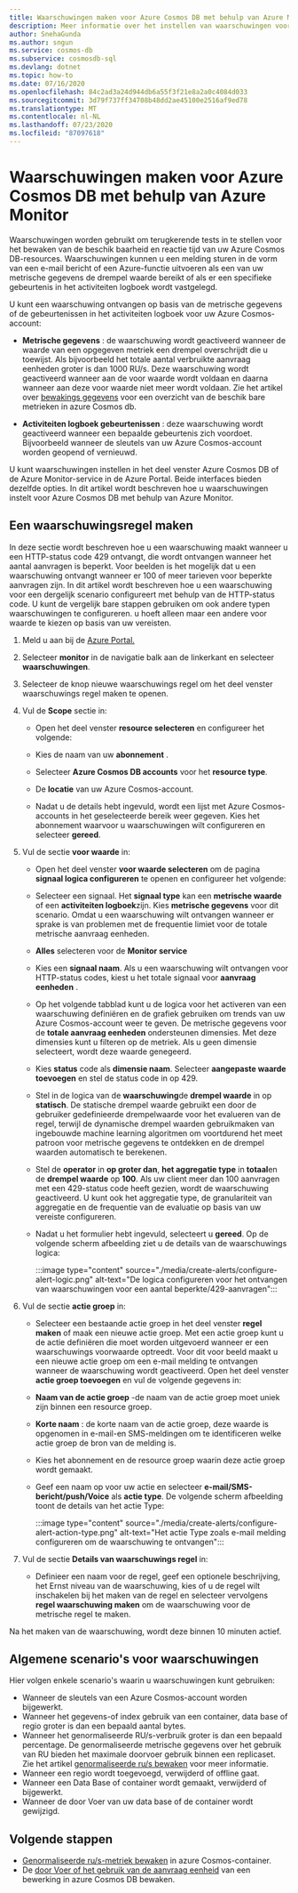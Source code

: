 ```yaml
---
title: Waarschuwingen maken voor Azure Cosmos DB met behulp van Azure Monitor
description: Meer informatie over het instellen van waarschuwingen voor Azure Cosmos DB met behulp van Azure Monitor.
author: SnehaGunda
ms.author: sngun
ms.service: cosmos-db
ms.subservice: cosmosdb-sql
ms.devlang: dotnet
ms.topic: how-to
ms.date: 07/16/2020
ms.openlocfilehash: 84c2ad3a24d944db6a55f3f21e8a2a0c4084d033
ms.sourcegitcommit: 3d79f737ff34708b48dd2ae45100e2516af9ed78
ms.translationtype: MT
ms.contentlocale: nl-NL
ms.lasthandoff: 07/23/2020
ms.locfileid: "87097618"
---
```

# <a name="create-alerts-for-azure-cosmos-db-using-azure-monitor"></a>Waarschuwingen maken voor Azure Cosmos DB met behulp van Azure Monitor

Waarschuwingen worden gebruikt om terugkerende tests in te stellen voor het bewaken van de beschik baarheid en reactie tijd van uw Azure Cosmos DB-resources. Waarschuwingen kunnen u een melding sturen in de vorm van een e-mail bericht of een Azure-functie uitvoeren als een van uw metrische gegevens de drempel waarde bereikt of als er een specifieke gebeurtenis in het activiteiten logboek wordt vastgelegd.

U kunt een waarschuwing ontvangen op basis van de metrische gegevens of de gebeurtenissen in het activiteiten logboek voor uw Azure Cosmos-account:

* **Metrische gegevens** : de waarschuwing wordt geactiveerd wanneer de waarde van een opgegeven metriek een drempel overschrijdt die u toewijst. Als bijvoorbeeld het totale aantal verbruikte aanvraag eenheden groter is dan 1000 RU/s. Deze waarschuwing wordt geactiveerd wanneer aan de voor waarde wordt voldaan en daarna wanneer aan deze voor waarde niet meer wordt voldaan. Zie het artikel over [bewakings gegevens](monitor-cosmos-db-reference.md#metrics) voor een overzicht van de beschik bare metrieken in azure Cosmos db.

* **Activiteiten logboek gebeurtenissen** : deze waarschuwing wordt geactiveerd wanneer een bepaalde gebeurtenis zich voordoet. Bijvoorbeeld wanneer de sleutels van uw Azure Cosmos-account worden geopend of vernieuwd.

U kunt waarschuwingen instellen in het deel venster Azure Cosmos DB of de Azure Monitor-service in de Azure Portal. Beide interfaces bieden dezelfde opties. In dit artikel wordt beschreven hoe u waarschuwingen instelt voor Azure Cosmos DB met behulp van Azure Monitor.

## <a name="create-an-alert-rule"></a>Een waarschuwingsregel maken

In deze sectie wordt beschreven hoe u een waarschuwing maakt wanneer u een HTTP-status code 429 ontvangt, die wordt ontvangen wanneer het aantal aanvragen is beperkt. Voor beelden is het mogelijk dat u een waarschuwing ontvangt wanneer er 100 of meer tarieven voor beperkte aanvragen zijn. In dit artikel wordt beschreven hoe u een waarschuwing voor een dergelijk scenario configureert met behulp van de HTTP-status code. U kunt de vergelijk bare stappen gebruiken om ook andere typen waarschuwingen te configureren. u hoeft alleen maar een andere voor waarde te kiezen op basis van uw vereisten.

1. Meld u aan bij de [Azure Portal.](https://portal.azure.com/)

1. Selecteer **monitor** in de navigatie balk aan de linkerkant en selecteer **waarschuwingen**.

1. Selecteer de knop nieuwe waarschuwings regel om het deel venster waarschuwings regel maken te openen.  

1. Vul de **Scope** sectie in:

   * Open het deel venster **resource selecteren** en configureer het volgende:

   * Kies de naam van uw **abonnement** .

   * Selecteer **Azure Cosmos DB accounts** voor het **resource type**.

   * De **locatie** van uw Azure Cosmos-account.

   * Nadat u de details hebt ingevuld, wordt een lijst met Azure Cosmos-accounts in het geselecteerde bereik weer gegeven. Kies het abonnement waarvoor u waarschuwingen wilt configureren en selecteer **gereed**.

1. Vul de sectie **voor waarde** in:

   * Open het deel venster **voor waarde selecteren** om de pagina **signaal logica configureren** te openen en configureer het volgende:

   * Selecteer een signaal. Het **signaal type** kan een **metrische waarde** of een **activiteiten logboek**zijn. Kies **metrische gegevens** voor dit scenario. Omdat u een waarschuwing wilt ontvangen wanneer er sprake is van problemen met de frequentie limiet voor de totale metrische aanvraag eenheden.

   * **Alles** selecteren voor de **Monitor service**

   * Kies een **signaal naam**. Als u een waarschuwing wilt ontvangen voor HTTP-status codes, kiest u het totale signaal voor **aanvraag eenheden** .

   * Op het volgende tabblad kunt u de logica voor het activeren van een waarschuwing definiëren en de grafiek gebruiken om trends van uw Azure Cosmos-account weer te geven. De metrische gegevens voor de **totale aanvraag eenheden** ondersteunen dimensies. Met deze dimensies kunt u filteren op de metriek. Als u geen dimensie selecteert, wordt deze waarde genegeerd.

   * Kies **status** code als **dimensie naam**. Selecteer **aangepaste waarde toevoegen** en stel de status code in op 429.

   * Stel in de logica van de **waarschuwing**de **drempel waarde** in op **statisch**. De statische drempel waarde gebruikt een door de gebruiker gedefinieerde drempelwaarde voor het evalueren van de regel, terwijl de dynamische drempel waarden gebruikmaken van ingebouwde machine learning algoritmen om voortdurend het meet patroon voor metrische gegevens te ontdekken en de drempel waarden automatisch te berekenen.

   * Stel de **operator** in **op groter dan**, **het aggregatie type** in **totaal**en de **drempel waarde** op **100**. Als uw client meer dan 100 aanvragen met een 429-status code heeft gezien, wordt de waarschuwing geactiveerd. U kunt ook het aggregatie type, de granulariteit van aggregatie en de frequentie van de evaluatie op basis van uw vereiste configureren.

   * Nadat u het formulier hebt ingevuld, selecteert u **gereed**. Op de volgende scherm afbeelding ziet u de details van de waarschuwings logica:

     :::image type="content" source="./media/create-alerts/configure-alert-logic.png" alt-text="De logica configureren voor het ontvangen van waarschuwingen voor een aantal beperkte/429-aanvragen":::

1. Vul de sectie **actie groep** in:

   * Selecteer een bestaande actie groep in het deel venster **regel maken** of maak een nieuwe actie groep. Met een actie groep kunt u de actie definiëren die moet worden uitgevoerd wanneer er een waarschuwings voorwaarde optreedt. Voor dit voor beeld maakt u een nieuwe actie groep om een e-mail melding te ontvangen wanneer de waarschuwing wordt geactiveerd. Open het deel venster **actie groep toevoegen** en vul de volgende gegevens in:

   * **Naam van de actie groep** -de naam van de actie groep moet uniek zijn binnen een resource groep.

   * **Korte naam** : de korte naam van de actie groep, deze waarde is opgenomen in e-mail-en SMS-meldingen om te identificeren welke actie groep de bron van de melding is.

   * Kies het abonnement en de resource groep waarin deze actie groep wordt gemaakt.  

   * Geef een naam op voor uw actie en selecteer **e-mail/SMS-bericht/push/Voice** als **actie type**. De volgende scherm afbeelding toont de details van het actie Type:

     :::image type="content" source="./media/create-alerts/configure-alert-action-type.png" alt-text="Het actie Type zoals e-mail melding configureren om de waarschuwing te ontvangen":::

1. Vul de sectie **Details van waarschuwings regel** in:

   * Definieer een naam voor de regel, geef een optionele beschrijving, het Ernst niveau van de waarschuwing, kies of u de regel wilt inschakelen bij het maken van de regel en selecteer vervolgens **regel waarschuwing maken** om de waarschuwing voor de metrische regel te maken.

Na het maken van de waarschuwing, wordt deze binnen 10 minuten actief.

## <a name="common-alerting-scenarios"></a>Algemene scenario's voor waarschuwingen

Hier volgen enkele scenario's waarin u waarschuwingen kunt gebruiken:

* Wanneer de sleutels van een Azure Cosmos-account worden bijgewerkt.
* Wanneer het gegevens-of index gebruik van een container, data base of regio groter is dan een bepaald aantal bytes.
* Wanneer het genormaliseerde RU/s-verbruik groter is dan een bepaald percentage. De genormaliseerde metrische gegevens over het gebruik van RU bieden het maximale doorvoer gebruik binnen een replicaset. Zie het artikel [genormaliseerde ru/s bewaken](monitor-normalized-request-units.md) voor meer informatie.  
* Wanneer een regio wordt toegevoegd, verwijderd of offline gaat.
* Wanneer een Data Base of container wordt gemaakt, verwijderd of bijgewerkt.
* Wanneer de door Voer van uw data base of de container wordt gewijzigd.

## <a name="next-steps"></a>Volgende stappen

* [Genormaliseerde ru/s-metriek bewaken](monitor-normalized-request-units.md) in azure Cosmos-container.
* De [door Voer of het gebruik van de aanvraag eenheid](monitor-request-unit-usage.md) van een bewerking in azure Cosmos DB bewaken.